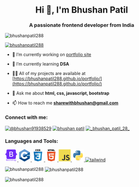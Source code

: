 <h1 align="center">Hi 👋, I'm Bhushan Patil</h1>
<h3 align="center">A passionate frontend developer from India</h3>

<p align="left"> <img src="https://komarev.com/ghpvc/?username=bhushanpatil288&label=Profile%20views&color=0e75b6&style=flat" alt="bhushanpatil288" /> </p>

<p align="left"> <a href="https://github.com/ryo-ma/github-profile-trophy"><img src="https://github-profile-trophy.vercel.app/?username=bhushanpatil288" alt="bhushanpatil288" /></a> </p>

- 🔭 I’m currently working on [portfolio site](https://bhushanpatil288.github.io/portfolio/)

- 🌱 I’m currently learning **DSA**

- 👨‍💻 All of my projects are available at [https://bhushanpatil288.github.io/portfolio/](https://bhushanpatil288.github.io/portfolio/)

- 💬 Ask me about **html, css, javascript, bootstrap**

- 📫 How to reach me **sharewithbhushan@gmail.com**

<h3 align="left">Connect with me:</h3>
<p align="left">
<a href="https://twitter.com/@bhushan91938529" target="blank"><img align="center" src="https://raw.githubusercontent.com/rahuldkjain/github-profile-readme-generator/master/src/images/icons/Social/twitter.svg" alt="@bhushan91938529" height="30" width="40" /></a>
<a href="https://linkedin.com/in/bhushan patil" target="blank"><img align="center" src="https://raw.githubusercontent.com/rahuldkjain/github-profile-readme-generator/master/src/images/icons/Social/linked-in-alt.svg" alt="bhushan patil" height="30" width="40" /></a>
<a href="https://instagram.com/_bhushan_patil_28_" target="blank"><img align="center" src="https://raw.githubusercontent.com/rahuldkjain/github-profile-readme-generator/master/src/images/icons/Social/instagram.svg" alt="_bhushan_patil_28_" height="30" width="40" /></a>
</p>

<h3 align="left">Languages and Tools:</h3>
<p align="left"> <a href="https://getbootstrap.com" target="_blank" rel="noreferrer"> <img src="https://raw.githubusercontent.com/devicons/devicon/master/icons/bootstrap/bootstrap-plain-wordmark.svg" alt="bootstrap" width="40" height="40"/> </a> <a href="https://www.w3schools.com/cpp/" target="_blank" rel="noreferrer"> <img src="https://raw.githubusercontent.com/devicons/devicon/master/icons/cplusplus/cplusplus-original.svg" alt="cplusplus" width="40" height="40"/> </a> <a href="https://www.w3schools.com/css/" target="_blank" rel="noreferrer"> <img src="https://raw.githubusercontent.com/devicons/devicon/master/icons/css3/css3-original-wordmark.svg" alt="css3" width="40" height="40"/> </a> <a href="https://www.w3.org/html/" target="_blank" rel="noreferrer"> <img src="https://raw.githubusercontent.com/devicons/devicon/master/icons/html5/html5-original-wordmark.svg" alt="html5" width="40" height="40"/> </a> <a href="https://developer.mozilla.org/en-US/docs/Web/JavaScript" target="_blank" rel="noreferrer"> <img src="https://raw.githubusercontent.com/devicons/devicon/master/icons/javascript/javascript-original.svg" alt="javascript" width="40" height="40"/> </a> <a href="https://www.python.org" target="_blank" rel="noreferrer"> <img src="https://raw.githubusercontent.com/devicons/devicon/master/icons/python/python-original.svg" alt="python" width="40" height="40"/> </a> <a href="https://tailwindcss.com/" target="_blank" rel="noreferrer"> <img src="https://www.vectorlogo.zone/logos/tailwindcss/tailwindcss-icon.svg" alt="tailwind" width="40" height="40"/> </a> </p>

<p><img align="left" src="https://github-readme-stats.vercel.app/api/top-langs?username=bhushanpatil288&show_icons=true&locale=en&layout=compact" alt="bhushanpatil288" /></p>

<p>&nbsp;<img align="center" src="https://github-readme-stats.vercel.app/api?username=bhushanpatil288&show_icons=true&locale=en" alt="bhushanpatil288" /></p>

<p><img align="center" src="https://github-readme-streak-stats.herokuapp.com/?user=bhushanpatil288&" alt="bhushanpatil288" /></p>
